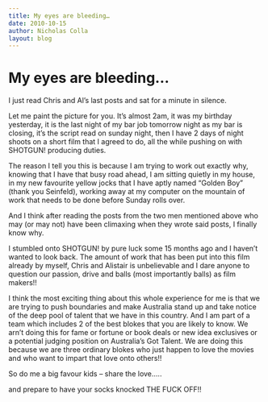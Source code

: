 ```yaml
---
title: My eyes are bleeding…
date: 2010-10-15
author: Nicholas Colla
layout: blog
---
```

# My eyes are bleeding…

I just read Chris and Al’s last posts and sat for a minute in silence.

Let me paint the picture for you. It’s almost 2am, it was my birthday yesterday, it is the last night of my bar job tomorrow night as my bar is closing, it’s the script read on sunday night, then I have 2 days of night shoots on a short film that I agreed to do, all the while pushing on with SHOTGUN! producing duties.

The reason I tell you this is because I am trying to work out exactly why, knowing that I have that busy road ahead, I am sitting quietly in my house, in my new favourite yellow jocks that I have aptly named “Golden Boy” (thank you Seinfeld), working away at my computer on the mountain of work that needs to be done before Sunday rolls over.

And I think after reading the posts from the two men mentioned above who may (or may not) have been climaxing when they wrote said posts, I finally know why.

I stumbled onto SHOTGUN! by pure luck some 15 months ago and I haven’t wanted to look back. The amount of work that has been put into this film already by myself, Chris and Alistair is unbelievable and I dare anyone to question our passion, drive and balls (most importantly balls) as film makers!!

I think the most exciting thing about this whole experience for me is that we are trying to push boundaries and make Australia stand up and take notice of the deep pool of talent that we have in this country. And I am part of a team which includes 2 of the best blokes that you are likely to know. We arn’t doing this for fame or fortune or book deals or new idea exclusives or a potential judging position on Australia’s Got Talent. We are doing this because we are three ordinary blokes who just happen to love the movies and who want to impart that love onto others!!

So do me a big favour kids – share the love…..

and prepare to have your socks knocked THE FUCK OFF!!